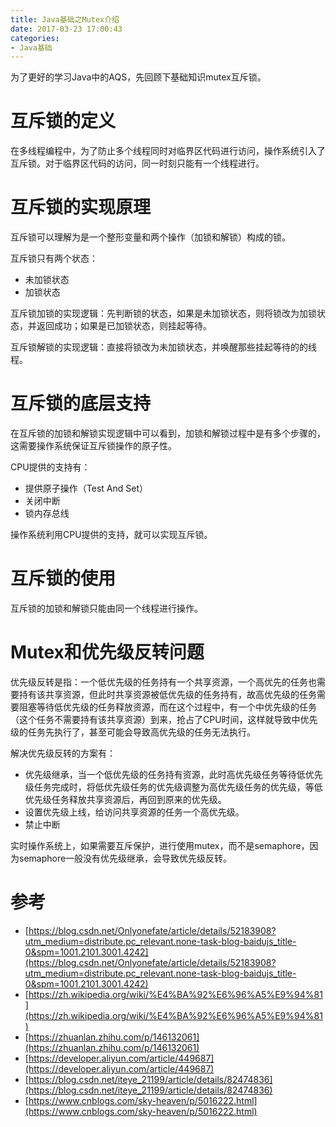 ```yaml
---
title: Java基础之Mutex介绍
date: 2017-03-23 17:00:43
categories: 
- Java基础
---
```

为了更好的学习Java中的AQS，先回顾下基础知识mutex互斥锁。

<!--more-->

# 互斥锁的定义

在多线程编程中，为了防止多个线程同时对临界区代码进行访问，操作系统引入了互斥锁。对于临界区代码的访问，同一时刻只能有一个线程进行。

# 互斥锁的实现原理

互斥锁可以理解为是一个整形变量和两个操作（加锁和解锁）构成的锁。

互斥锁只有两个状态：

- 未加锁状态
- 加锁状态

互斥锁加锁的实现逻辑：先判断锁的状态，如果是未加锁状态，则将锁改为加锁状态，并返回成功；如果是已加锁状态，则挂起等待。

互斥锁解锁的实现逻辑：直接将锁改为未加锁状态，并唤醒那些挂起等待的的线程。

# 互斥锁的底层支持

在互斥锁的加锁和解锁实现逻辑中可以看到，加锁和解锁过程中是有多个步骤的，这需要操作系统保证互斥锁操作的原子性。

CPU提供的支持有：

- 提供原子操作（Test And Set）
- 关闭中断
- 锁内存总线

操作系统利用CPU提供的支持，就可以实现互斥锁。

# 互斥锁的使用

互斥锁的加锁和解锁只能由同一个线程进行操作。

# Mutex和优先级反转问题

优先级反转是指：一个低优先级的任务持有一个共享资源，一个高优先的任务也需要持有该共享资源，但此时共享资源被低优先级的任务持有，故高优先级的任务需要阻塞等待低优先级的任务释放资源，而在这个过程中，有一个中优先级的任务（这个任务不需要持有该共享资源）到来，抢占了CPU时间，这样就导致中优先级的任务先执行了，甚至可能会导致高优先级的任务无法执行。

解决优先级反转的方案有：

- 优先级继承，当一个低优先级的任务持有资源，此时高优先级任务等待低优先级任务完成时，将低优先级任务的优先级调整为高优先级任务的优先级，等低优先级任务释放共享资源后，再回到原来的优先级。
- 设置优先级上线，给访问共享资源的任务一个高优先级。
- 禁止中断

实时操作系统上，如果需要互斥保护，进行使用mutex，而不是semaphore，因为semaphore一般没有优先级继承，会导致优先级反转。

# 参考

- [https://blog.csdn.net/Onlyonefate/article/details/52183908?utm_medium=distribute.pc_relevant.none-task-blog-baidujs_title-0&spm=1001.2101.3001.4242](https://blog.csdn.net/Onlyonefate/article/details/52183908?utm_medium=distribute.pc_relevant.none-task-blog-baidujs_title-0&spm=1001.2101.3001.4242)
- [https://zh.wikipedia.org/wiki/%E4%BA%92%E6%96%A5%E9%94%81](https://zh.wikipedia.org/wiki/%E4%BA%92%E6%96%A5%E9%94%81)
- [https://zhuanlan.zhihu.com/p/146132061](https://zhuanlan.zhihu.com/p/146132061)
- [https://developer.aliyun.com/article/449687](https://developer.aliyun.com/article/449687)
- [https://blog.csdn.net/iteye_21199/article/details/82474836](https://blog.csdn.net/iteye_21199/article/details/82474836)
- [https://www.cnblogs.com/sky-heaven/p/5016222.html](https://www.cnblogs.com/sky-heaven/p/5016222.html)




